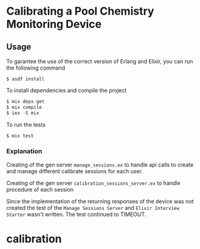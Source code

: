 # Calibrating a Pool Chemistry Monitoring Device

## Usage

To garantee the use of the correct version of Erlang and Elixir,
you can run the following command

```
$ asdf install
```

To install dependencies and compile the project

```elixir
$ mix deps.get
$ mix compile
$ iex -S mix
```

To run the tests

```elixir
$ mix test
```

### Explanation

Creating of the gen server `manage_sessions.ex` to handle api calls to create and manage different calibrate sessions for each user.

Creating of the gen server `calibration_sessions_server.ex` to handle procedure of each session

Since the implementation of the returning responses of the device was not created the test of the `Manage Sessions Server` and `Elixir Interview Starter` wasn't written. The test continued to TIMEOUT.
# calibration
